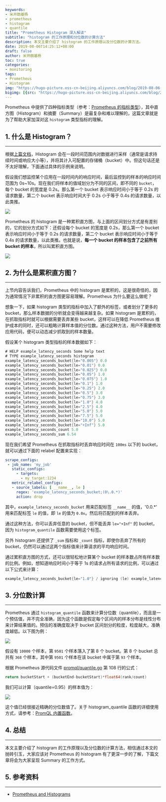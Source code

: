 ```yaml
---
keywords:
- 米开朗基杨
- prometheus
- histogram
- quantile
title: "Prometheus Histogram 深入解读"
subtitle: "histogram 的工作原理和分位数的计算方法"
description: 本文主要介绍了 histogram 的工作原理以及分位数的计算方法。
date: 2019-08-06T14:25:12+08:00
draft: false
author: 米开朗基杨
toc: true
categories:
- monitoring
tags:
- Prometheus
- Histogram
img: "https://hugo-picture.oss-cn-beijing.aliyuncs.com/blog/2019-08-06-1_vHViQvX0Jx-tosNZIHOMhw.jpeg"
bigimg: [{src: "https://hugo-picture.oss-cn-beijing.aliyuncs.com/blog/2019-04-27-080627.jpg"}]
---
```


Prometheus 中提供了四种指标类型（参考：[Prometheus 的指标类型](https://icloudnative.io/prometheus/2-concepts/metric_types.html)），其中直方图（Histogram）和摘要（Summary）是最复杂和难以理解的，这篇文章就是为了帮助大家加深对这 `histogram` 类型指标的理解。

## 1. 什么是 Histogram？

----

根据[上篇文档](https://icloudnative.io/prometheus/2-concepts/metric_types.html)，Histogram 会在一段时间范围内对数据进行采样（通常是请求持续时间或响应大小等），并将其计入可配置的存储桶（bucket）中。但这句话还是不太好理解，下面通过具体的示例来说明。

假设我们想监控某个应用在一段时间内的响应时间，最后监控到的样本的响应时间范围为 0s~10s。现在我们将样本的值域划分为不同的区间，即不同的 `bucket`，每个 bucket 的宽度是 0.2s。那么第一个 bucket 表示响应时间小于等于 0.2s 的请求数量，第二个 bucket 表示响应时间大于 0.2s 小于等于 0.4s 的请求数量，以此类推。

![](https://jsdelivr.icloudnative.io/gh/yangchuansheng/imghosting6@main/uPic/2019-08-05-074440.jpg)

Prometheus 的 histogram 是一种累积直方图，与上面的区间划分方式是有差别的，它的划分方式如下：还假设每个 bucket 的宽度是 0.2s，那么第一个 bucket 表示响应时间小于等于 0.2s 的请求数量，第二个 bucket 表示响应时间小于等于 0.4s 的请求数量，以此类推。也就是说，**每一个 bucket 的样本包含了之前所有 bucket 的样本**，所以叫累积直方图。

![](https://jsdelivr.icloudnative.io/gh/yangchuansheng/imghosting6@main/uPic/2019-08-05-075037.jpg)

## 2. 为什么是累积直方图？

----

上节内容告诉我们，Prometheus 中的 histogram 是累积的，这是很奇怪的，因为通常情况下非累积的直方图更容易理解。Prometheus 为什么要这么做呢？

想象一下，如果 histogram 类型的指标中加入了额外的标签，或者划分了更多的 bucket，那么样本数据的分析就会变得越来越复杂。如果 histogram 是累积的，在抓取指标时就可以根据需要丢弃某些 bucket，这样可以在降低 Prometheus 维护成本的同时，还可以粗略计算样本值的分位数。通过这种方法，用户不需要修改应用代码，便可以动态减少抓取到的样本数量。

假设某个 histogram 类型指标的样本数据如下：

```go
# HELP example_latency_seconds Some help text
# TYPE example_latency_seconds histogram
example_latency_seconds_bucket{le="0.005"} 0.0
example_latency_seconds_bucket{le="0.01"} 0.0
example_latency_seconds_bucket{le="0.025"} 0.0
example_latency_seconds_bucket{le="0.05"} 1.0
example_latency_seconds_bucket{le="0.075"} 1.0
example_latency_seconds_bucket{le="0.1"} 1.0
example_latency_seconds_bucket{le="0.25"} 2.0
example_latency_seconds_bucket{le="0.5"} 3.0
example_latency_seconds_bucket{le="0.75"} 3.0
example_latency_seconds_bucket{le="1.0"} 4.0
example_latency_seconds_bucket{le="2.5"} 4.0
example_latency_seconds_bucket{le="5.0"} 5.0
example_latency_seconds_bucket{le="7.5"} 5.0
example_latency_seconds_bucket{le="10.0"} 5.0
example_latency_seconds_bucket{le="+Inf"} 5.0
example_latency_seconds_count 5.0
example_latency_seconds_sum 6.54
```

现在我们希望 Prometheus 在抓取指标时丢弃响应时间在 `100ms` 以下的 bucket，就可以通过下面的 relabel 配置来实现：

```yaml
scrape_configs:
 - job_name: 'my_job'
   static_configs:
     - targets:
       - my_target:1234
   metric_relabel_configs:
   - source_labels: [ __name__, le ]
     regex: 'example_latency_seconds_bucket;(0\.0.*)'
     action: drop
```

其中，`example_latency_seconds_bucket` 用来匹配标签 `__name__` 的值，'0\.0.*' 用来匹配标签 `le` 的值，即 `le` 的值为 `0.0x`。然后将匹配到的样本丢弃。

通过这种方法，你可以丢弃任意的 bucket，但不能丢弃 `le="+Inf"` 的 bucket，因为 `histogram_quantile` 函数需要使用这个标签。

另外 histogram 还提供了 `_sum` 指标和 `_count` 指标，即使你丢弃了所有的 bucket，仍然可以通过这两个指标值来计算请求的平均响应时间。

通过累积直方图的方式，还可以很轻松地计算某个 bucket 的样本数占所有样本数的比例。例如，想知道响应时间小于等于 1s 的请求占所有请求的比例，可以通过以下公式来计算：

```go
example_latency_seconds_bucket{le="1.0"} / ignoring (le) example_latency_seconds_bucket{le="+Inf"}
```

## 3. 分位数计算

----

Prometheus 通过 `histogram_quantile` 函数来计算分位数（quantile），而且是一个预估值，并不完全准确，因为这个函数是假定每个区间内的样本分布是线性分布来计算结果值的。预估的准确度取决于 bucket 区间划分的粒度，粒度越大，准确度越低。以下图为例：

![](https://jsdelivr.icloudnative.io/gh/yangchuansheng/imghosting6@main/uPic/2019-08-05-111619.jpg)

假设有 `10000` 个样本，第 `9501` 个样本落入了第 8 个 bucket。第 8 个 bucket 总共有 `368` 个样本，其中第 `9501` 个样本在该 bucket 中属于第 `93` 个样本。

根据 Prometheus 源代码文件 [promql/quantile.go](https://github.com/prometheus/prometheus/blob/master/promql/quantile.go#L109) 第 108 行的公式：

```go
return bucketStart + (bucketEnd-bucketStart)*float64(rank/count)
```

我们可以计算（quantile=0.95）的样本值为：

![](https://jsdelivr.icloudnative.io/gh/yangchuansheng/imghosting6@main/uPic/2019-08-05-112356.png)

这个值已经很接近精确的分位数值了。关于 histogram_quantile 函数的详细使用方式，请参考：[PromQL 内置函数](https://icloudnative.io/prometheus/3-prometheus/functions.html#histogramquantile)。

## 4. 总结

----

本文主要介绍了 histogram 的工作原理以及分位数的计算方法，相信通过本文的抛砖引玉，大家应该对 Prometheus 的 histogram 有了更深一步的了解，下篇文章将会为大家呈现 Summary 的工作方式。

## 5. 参考资料

----

+ [Prometheus and Histograms](http://linuxczar.net/blog/2016/12/31/prometheus-histograms/)
